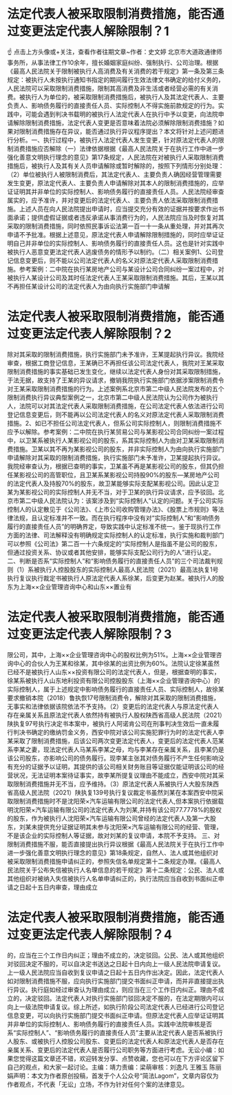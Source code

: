 # 法定代表人被采取限制消费措施，能否通过变更法定代表人解除限制？1

☝ 点击上方头像或+关注，查看作者往期文章~作者：史文婷 北京市大道政通律师事务所，从事法律工作10余年，擅长婚姻家庭纠纷、强制执行、公司治理。根据《最高人民法院关于限制被执行人高消费及有关消费的若干规定》第一条及第三条规定：被执行人未按执行通知书指定的期间履行生效法律文书确定的给付义务的，人民法院可以采取限制消费措施，限制其高消费及非生活或者经营必需的有关消费。被执行人为单位的，被采取限制消费措施后，被执行人及其法定代表人、主要负责人、影响债务履行的直接责任人员、实际控制人不得实施前款规定的行为。实践中，可能会遇到判决书载明的被执行人法定代表人在执行中予以变更，向法院申请解除限制消费措施，法定代表人变更是否意味着法院必须解除限制消费措施？如果对限制消费措施存在异议，能否通过执行异议程序提出？本文将针对上述问题进行分析。一、执行过程中，被执行人法定代表人发生变更，针对原法定代表人的限制消费措施应否解除（一）法律依据根据《最高人民法院关于在执行工作中进一步强化善意文明执行理念的意见》第17条规定，人民法院在对被执行人采取限制消费措施后，被执行人及其有关人员申请解除或暂时解除的，按照下列情形分别处理：（2）单位被执行人被限制消费后，其法定代表人、主要负责人确因经营管理需要发生变更，原法定代表人、主要负责人申请解除对其本人的限制消费措施的，应举证证明其并非单位的实际控制人、影响债务履行的直接责任人员。人民法院经审查属实的，应予准许，并对变更后的法定代表人、主要负责人依法采取限制消费措施。上述人员在向人民法院提出申请时，应当提交充分有效的证据并按要求作出书面承诺；提供虚假证据或者违反承诺从事消费行为的，人民法院应当及时恢复对其采取的限制消费措施，同时依照民事诉讼法第一百一十一条从重处理，并对其再次申请不予批准。根据上述意见，原法定代表人申请解除限制措施的，同时应举证证明自己并非单位的实际控制人、影响债务履行的直接责任人员。这也是针对实践中被执行人恶意变更法定代表人逃废债务的情形予以制约。（二）相关案例1、公司登记信息变更后，则不能以公司法定代表人的名义对原法定代表人采取限制消费措施。参考案例：二中院在执行某房地产公司与某设计公司合同纠纷一案过程中，对被执行人某设计公司及其时任法定代表人王某采取限制消费措施。其后，王某以其不再担任某设计公司的法定代表人为由向执行实施部门申请解

# 法定代表人被采取限制消费措施，能否通过变更法定代表人解除限制？2

除对其采取的限制消费措施，执行实施部门未予准许，王某提起执行异议。我院经审查，根据工商登记信息，王某确已不再担任该公司法定代表人，我院对王某采取限制消费措施的事实基础已发生变化，继续以法定代表人身份对其采取限制措施，于法无据，故支持了王某的异议请求，撤销我院执行实施部门依据涉案限制消费令对王某采取限制消费措施的行为。上述案例系北京市第二中级人民法院发布的五个限制消费执行异议典型案例之一，北京市第二中级人民法院认为公司作为被执行人，法院可以对其法定代表人采取限制消费措施，在公司法定代表人依法进行公司登记信息变更后，则不能再以公司法定代表人的名义对原法定代表人采取限制消费措施。2、如已不担任公司法定代表人，但系公司实际控制人，则限制消费措施不应予以解除。参考案例：二中院在执行某贸易公司与某影视公司合同纠纷一案过程中，以卫某系被执行人某影视公司的股东，系其实际控制人为由对卫某采取限制消费措施。卫某以其不再为某影视公司的股东，并非实际控制人为由向执行实施部门申请解除对其采取的限制消费措施，执行实施部门未予准许，卫某提起执行异议。我院经审查认为，根据已查明的事实，卫某虽不再是某影视公司的股东，但其仍担任某影视公司的高管职位，且卫某系某影视公司持股90%的股东—某房地产公司的法定代表人及持股70%的股东，故卫某能够实际支配某影视公司。因此认定卫某为某影视公司的实际控制人并无不当，对于卫某的执行异议请求，应予驳回。北京市第二中级人民法院认为：该案涉及到“实际控制人”认定的问题。关于公司实际控制人的认定散见于《公司法》、《上市公司收购管理办法》、《股票上市规则》等法律法规，且认定标准并不一致。而在执行程序中没有对“实际控制人”和“影响债务履行的直接责任人员”的明确界定，导致实践中认定标准不统一。鉴于现执行工作方面的法律、司法解释没有明确规定实际控制人的认定标准，执行实施和裁判部门可以参照《公司法》第二百一十六条规定的“实际控制人是指虽不是公司的股东，但通过投资关系、协议或者其他安排，能够实际支配公司行为的人”进行认定。二、判断是否系“实际控制人”和“影响债务履行的直接责任人员”的三个司法裁判规则（1）系被执行人控股股东的实际控制人最高人民法院（2021）最高法执复1号执行复议执行裁定书被执行人原法定代表人系徐某，后变更为赵某。被执行人的股东为上海××企业管理咨询中心和山东××置业有

# 法定代表人被采取限制消费措施，能否通过变更法定代表人解除限制？3

限公司，其中，上海××企业管理咨询中心的股权比例为51%。上海××企业管理咨询中心的合伙人为王某和徐某，其中徐某的出资比例为60%。法院认定徐某虽然已经不是被执行人山东××投资有限公司的法定代表人，但是，根据查明的事实，徐某系被执行人山东地利投资有限公司控股股东（上海××企业管理咨询中心）的实际控制人，属于上述规定中影响债务履行的直接责任人员、实际控制人，故徐某要求撤销本院（2018）鲁执恢17号限制消费令，解除对其采取的限制消费措施，无事实和法律依据该院依法不予支持。（2）变更后的法定代表人与原法定代表人存在亲属关系且原法定代表人依然持有被执行人股权陕西省高级人民法院（2021）陕执复97号执行决定书本案中，被执行人阿诺肯公司在刑事判决生效后一直未履行判决书确定的缴纳罚金义务，西安中院对该公司实施犯罪行为时的法定代表人李某采取了限制消费措施，后该公司两次变更法定代表人，变更后的法定代表人范某系李某之妻，现法定代表人马某系李某之母，均与李某存在亲属关系，且李某仍是该公司股东，亦影响公司的债务履行。现李某主张其对债务履行不产生任何影响没有充分的证据予以证明，其提供的该公司相关财务账目等证据仅能证明该公司的经营状况，无法证明本案待证事实，故李某所提复议理由不能成立，西安中院对其采取限制消费措施并无不当，应予维持。（3）原法定代表人系被执行人大股东陕西省高级人民法院（2021）陕执复139号执行复议裁定书虽然刘某在本案西安中院采取限制消费措施时不是沈阳荣×汽车运输有限公司的法定代表人,但本案执行依据载明沈阳荣×汽车运输有限公司的法定代表人为刘某,并持有该公司77.7778%的股权的股东，作为被执行人沈阳荣×汽车运输有限公司曾经的法定代表人及第一大股东，刘某未提供充分证据证明其未参与沈阳荣×汽车运输有限公司的经营、管理，不是该企业的实际控制人等证据，故对刘某的复议申请，本院不予支持。 三、对限制消费措施不服，能否直接提出执行异议根据《最高人民法院关于在执行工作中进一步强化善意文明执行理念的意见》第18条规定，自然人、法人或其他组织对被采取限制消费措施申请纠正的，参照失信名单规定第十二条规定办理。《最高人民法院关于公布失信被执行人名单信息的若干规定》第十二条规定：公民、法人或其他组织对被纳入失信被执行人名单申请纠正的，执行法院应当自收到书面纠正申请之日起十五日内审查，理由成立

# 法定代表人被采取限制消费措施，能否通过变更法定代表人解除限制？4

的，应当在三个工作日内纠正；理由不成立的，决定驳回。公民、法人或其他组织对驳回决定不服的，可以自决定书送达之日起十日内向上一级人民法院申请复议。上一级人民法院应当自收到复议申请之日起十五日内作出决定。因此，法定代表人如对限制消费措施不服，应向执行实施部门提交书面纠正申请，而并非直接提出执行异议。执行庭如经过审查认为理由成立，则应当在三个工作日内纠正。理由不成立的，决定驳回。法定代表人对执行实施部门驳回决定不服的，在法定期限内可以向上一级法院申请复议。综上所述，如执行阶段公司法定代表人已经进行公司登记信息变更，可以向执行实施部门提交书面纠正申请。但原法定代表人应举证证明其并非单位的实际控制人、影响债务履行的直接责任人员。实践中法院审核是否系“实际控制人”、“影响债务履行的直接责任人员”主要从法定代表人是否系被执行人股东、或被执行人控股公司股东、变更后的法定代表人和原法定代表人是否存在亲属关系、变更后的法定代表人是否履行公司职务等方面进行考虑。无讼小编：如果您觉得这篇文章还不错，欢迎转发分享、点赞收藏，您也可以在下方评论区留下自己的观点，和大家一起讨论。主编：靖力责编：梁萌审核：刘逸凡 王雅玉 陈丽娟声明：本文为作者原创投稿，首发于个人公众号“简法Lagom”，文章内容仅为作者观点，不代表「无讼」立场，不作为针对任何个案的法律意见。

